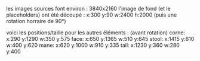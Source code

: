 les images sources font environ :
  3840x2160
l'image de fond (et le placeholders) ont été découpé :
 x:300    y:90
 w:2400   h:2000
(puis une rotation horraire de 90°)

voici les positions/taille pour les autres éléments :
(avant rotation)
    corne:      x:290   y:1290  w:350   y:575
    face:       x:650   y:1365  w:510   y:645
    stool:      x:1415  y:610   w:400   y:620
    mane:       x:620   y:1000  w:910   y:335
    tail:       x:1230  y:360   w:280   y:400
